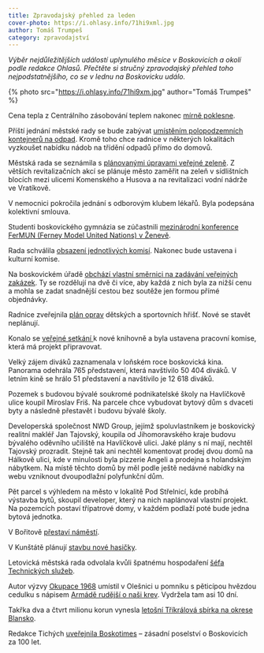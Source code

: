 ```yaml
---
title: Zpravodajský přehled za leden
cover-photo: https://i.ohlasy.info/71hi9xml.jpg
author: Tomáš Trumpeš
category: zpravodajství
---
```


*Výběr nejdůležitějších událostí uplynulého měsíce v Boskovicích a okolí podle redakce Ohlasů. Přečtěte si stručný zpravodajský přehled toho nejpodstatnějšího, co se v lednu na Boskovicku událo.*

{% photo src="https://i.ohlasy.info/71hi9xm.jpg" author="Tomáš Trumpeš" %}

Cena tepla z Centrálního zásobování teplem nakonec [mírně poklesne](http://www.ohlasy.info/clanky/2019/01/z-radnice.html).

Příští jednání městské rady se bude zabývat [umístěním polopodzemních kontejnerů na odpad](http://www.ohlasy.info/clanky/2019/01/z-radnice.html). Kromě toho chce radnice v některých lokalitách vyzkoušet nabídku nádob na třídění odpadů přímo do domovů.

Městská rada se seznámila s [plánovanými úpravami veřejné zeleně](http://www.ohlasy.info/clanky/2019/01/z-radnice.html). Z větších revitalizačních akcí se plánuje město zaměřit na zeleň v sídlištních blocích mezi ulicemi Komenského a Husova a na revitalizaci vodní nádrže ve Vratíkově.

V nemocnici pokročila jednání s odborovým klubem lékařů. Byla podepsána kolektivní smlouva.

Studenti boskovického gymnázia se zúčastnili [mezinárodní konference FerMUN (Ferney Model United Nations) v Ženevě](http://boskovice.cz/studenti-gymnazia-zasedali-v-zeneve/d-35586).

Rada schválila [obsazení jednotlivých komisí](http://www.ohlasy.info/clanky/2019/01/z-radnice.html). Nakonec bude ustavena i kulturní komise.

Na boskovickém úřadě [obchází vlastní směrnici na zadávání veřejných zakázek](http://www.ohlasy.info/clanky/2019/01/verejne-zakazky.html). Ty se rozdělují na dvě či více, aby každá z nich byla za nižší cenu a mohla se zadat snadnější cestou bez soutěže jen formou přímé objednávky.

Radnice zveřejnila [plán oprav](http://www.ohlasy.info/clanky/2019/01/z-radnice.html) dětských a sportovních hřišť. Nové se stavět neplánují.

Konalo se [veřejné setkání ](http://boskovice.cz/obcane-diskutovali-o-komunitnim-centru/d-35596)k nové knihovně a byla ustavena pracovní komise, která má projekt připravovat.

Velký zájem diváků zaznamenala v loňském roce boskovická kina. Panorama odehrála 765 představení, která navštívilo 50 404 diváků. V letním kině se hrálo 51 představení a navštívilo je 12 618 diváků.

Pozemek s budovou bývalé soukromé podnikatelské školy na Havlíčkově ulice koupil Miroslav Friš. Na parcele chce vybudovat bytový dům s dvaceti byty a následně přestavět i budovu bývalé školy.

Developerská společnost NWD Group, jejímž spoluvlastníkem je boskovický realitní makléř Jan Tajovský, koupila od Jihomoravského kraje budovu bývalého oděvního učiliště na Havlíčkově ulici. Jaké plány s ní mají, nechtěl Tajovský prozradit. Stejně tak ani nechtěl komentovat prodej dvou domů na Hálkově ulici, kde v minulosti byla pizzerie Angeli a prodejna s holandským nábytkem. Na místě těchto domů by měl podle ještě nedávné nabídky na webu vzniknout dvoupodlažní polyfunkční dům.

Pět parcel s výhledem na město v lokalitě Pod Střelnicí, kde probíhá výstavba bytů, skoupil developer, který na nich naplánoval vlastní projekt. Na pozemcích postaví třípatrové domy, v každém podlaží poté bude jedna bytová jednotka.

V Bořitově [přestaví náměstí](https://blanensky.denik.cz/zpravy_region/v-boritove-prestavi-namesti-prace-zacnou-uz-letos-20190130.html).

V Kunštátě plánují [stavbu nové hasičky](https://blanensky.denik.cz/zpravy_region/dobrovolni-hasici-z-kunstatu-budou-mit-novou-zbrojnici-za-sestnact-milionu-20190124.html).

Letovická městská rada odvolala kvůli špatnému hospodaření [šéfa Technických služeb](https://blanensky.denik.cz/zpravy_region/tri-miliony-v-minusu-odvolali-sefa-sluzeb-byly-v-rozkladu-haji-reditel-ztratu-20190111.html).

Autor výzvy [Okupace 1968](http://okupace.evangnet.cz/) umístil v Olešnici u pomníku s pěticípou hvězdou cedulku s nápisem [Armádě rudější o naši krev](http://okupace.evangnet.cz/node/163). Vydržela tam asi 10 dní.

Takřka dva a čtvrt milionu korun vynesla [letošní Tříkrálová sbírka na okrese Blansko](https://www.regionblanensko.cz/zpravy/aktualne/13387--Jak-dopadla-letosni-trikralova-sbirka-na-Blanensku.html?fbclid=IwAR0nownZZucrkSwQzA_q_54HmmS-JSJ6eEwty5gglV4pd7FYR8o95Hx7Quc).

Redakce Tichých [uveřejnila Boskotimes](http://www.ohlasy.info/clanky/2019/01/boskotimes.html) – zásadní poselství o Boskovicích za 100 let.
